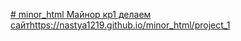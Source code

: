 [# minor_html
Майнор кр1 делаем сайт](https://nastya1219.github.io/minor_html/project_1)https://nastya1219.github.io/minor_html/project_1
